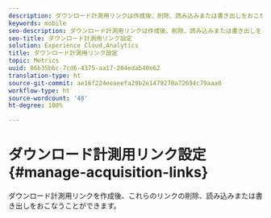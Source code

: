 ```yaml
---
description: ダウンロード計測用リンクは作成後、削除、読み込みまたは書き出しをおこなうことができます。
keywords: mobile
seo-description: ダウンロード計測用リンクは作成後、削除、読み込みまたは書き出しをおこなうことができます。
seo-title: ダウンロード計測用リンク設定
solution: Experience Cloud,Analytics
title: ダウンロード計測用リンク設定
topic: Metrics
uuid: 06b35bbc-7cd6-4375-aa17-204edab40e62
translation-type: ht
source-git-commit: ae16f224eeaeefa29b2e1479270a72694c79aaa0
workflow-type: ht
source-wordcount: '48'
ht-degree: 100%

---
```



# ダウンロード計測用リンク設定 {#manage-acquisition-links}

ダウンロード計測用リンクを作成後、これらのリンクの削除、読み込みまたは書き出しをおこなうことができます。